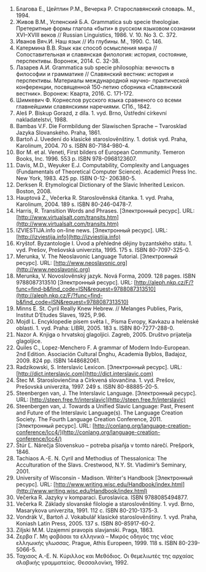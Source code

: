 1. Благова Е., Цейтлин Р.М., Вечерка Р. Старославянский словарь. М., 1994.
2. Живов В.М., Успенский Б.А. Grammatica sub specie theologiae. Претеритные формы глагола «быти» в русском языковом сознании XVI–XVIII веков // Russian Linguistics, 1986. V. 10. No 3. С. 372.
3. Иванов Вяч.И. Наш язык // Из глубины. М., 1990. С. 146.
4. Катермина В.В. Язык как способ осмысления мира // Сопоставительная и славянская филология: история, состояние, перспективы. Воронеж, 2014. С. 32-38.
5. Лазарев А.И. Grammatica sub specie philosophia: вечность в философии и грамматике // Славянский вестник: история и перспективы. Материалы международной научно- практической конференции, посвященной 150-летию сборника «Славянский вестник». Воронеж: Кварта, 2016. С. 171-172.
6. Шимкевич Ф. Корнеслов русского языка сравненого со всеми главнейшими славянскими наречиями. СПб., 1842.
7. Aleš P. Biskup Gorazd, z díla. 1. vyd. Brno, Ústřední církevní nakladatelství, 1988.
8. Bambas V.F. Die Formbildung der Slawischen Sprache – Tvarosklad Jazyka Slovanského. Praha, 1861.
9. Bartoň J. Uvedení do klasické staroslověnštiny. 1. dotisk vyd. Praha, Karolinum, 2004. 70 s. ISBN 80-7184-980-4.
10. Bor M. et al. Veneti, First bilders of European Community. Temeron Books, Inc. 1996. 553 p. ISBN 978-0968123607.
11. Davis, M.D., Weyuker E.J. Computability, Complexity and Languages (Fundamentals of Theoretical Computer Science). Academicl Press Inc. New York, 1983. 425 pp. ISBN 0-12- 206380-5.
12. Derksen R. Etymological Dictionary of the Slavic Inherited Lexicon. Boston, 2008.
13. Hauptová Z., Večerka R. Staroslověnská čítanka. 1. vyd. Praha, Karolinum, 2004. 189 s. ISBN 80-246-0478-7.
14. Harris, R. Transition Words and Phrases. [Электронный ресурс]. URL: [http://www.virtualsalt.com/transits.htm](http://www.virtualsalt.com/transits.htm)
15. IZVIESTIJA.info on-line news. [Электронный ресурс]. URL: [http://izviestija.info](http://izviestija.info)
16. Kryštof. Byzantologie I. Úvod a přehledné dějiny byzantského státu. 1. vyd. Prešov, Prešovská univerzita, 1995. 175 s. ISBN 80-7097-325-0.
17. Merunka, V. The Neoslavonic Language Tutorial. [Электронный ресурс]. URL: [http://www.neoslavonic.org](http://www.neoslavonic.org)
18. Merunka, V. Novoslověnský jazyk. Nová Forma, 2009. 128 pages. ISBN 9788087313510 [Электронный ресурс]. URL: [http://aleph.nkp.cz/F/?func=find-b&find_code=ISN&request=9788087313510](http://aleph.nkp.cz/F/?func=find-b&find_code=ISN&request=9788087313510)
19. Minns E. St. Cyril Really Knew Hebrew. // Melanges Publies, Paris, Institut D’Etudes Slaves, 1925, P.96.
20. Mojdl L. Encyklopedie písem světa I., Písma Evropy, Kavkazu a helénské oblasti. 1. vyd. Praha: LIBRI, 2005. 183 s. ISBN 80-7277-288-0.
21. Nazor A. Knjiga o hrvatskoj glagoljici. Zagreb, 2005. Društvo prijatelja glagoljice.
22. Quiles C., Lopez-Menchero F. A grammar of Modern Indo-European. 2nd Edition. Asociación Cultural Dnghu, Academia Byblos, Badajoz, 2009. 824 pp. ISBN 1448682061.
23. Radzikowski, S. Interslavic Lexicon. [Электронный ресурс]. URL: [http://dict.interslavic.com](http://dict.interslavic.com)
24. Štec M. Staroslovienčina a Církvená slovančina. 1. vyd. Prešov, Prešovská univerzita, 1997. 249 s. ISBN 80-88885-20-5.
25. Steenbergen van, J. The Interslavic Language. [Электронный ресурс]. URL: [http://steen.free.fr/interslavic](http://steen.free.fr/interslavic)
26. Steenbergen van, J. Towards a Unified Slavic Language: Past, Present and Future of the Interslavic Language(s). The Language Creation Society. The Fourth Language Creation Conference, 2011. [Электронный ресурс]. URL: [http://conlang.org/language-creation-conference/lcc4/](http://conlang.org/language-creation-conference/lcc4/)
27. Štúr Ľ. Nárečja Slovenskuo – potreba písaňja v tomto nárečí. Prešpork, 1846.
28. Tachiaos A.-E. N. Cyril and Methodius of Thessalonica: The Acculturation of the Slavs. Crestwood, N.Y. St. Vladimir’s Seminary, 2001.
29. University of Wisconsin - Madison. Writer's Handbook [Электронный ресурс]. URL: [http://www.writing.wisc.edu/Handbook/index.html](http://www.writing.wisc.edu/Handbook/index.html)
30. Večerka R. Jazyky v komparaci. Euroslavica. ISBN 9788085494877.
31. Večerka R. Základy slovanské filologie a staroslověnštiny. 1. vyd. Brno, Masarykova univerzita, 1991. 112 c. ISBN 80-210-1375-3.
32. Vondrák V., Bartoň J. Vokabulář klasické staroslověnštiny. 1. vyd. Praha, Koniash Latin Press, 2005. 137 s. ISBN 80-85917-60-2.
33. Ziljski M.M. Uzajemni pravopis slavjanski. Praga, 1863.
34. Ζερβα Γ. Μη φοβάσαι τα ελληνικά – Μικρός οδηγός της νέας ελληωικής γλωσσας. Prague, Athis Europeen, 1999. 118 s. ISBN 80-239-5066-5.
35. Ταχιαος Α.-Ε. Ν. Κύριλλος και Μεθόδιος. Οι θεμελιωτές της αρχαίας σλαβικής γραμματείας. Θεσσαλονίκη, 1992.
